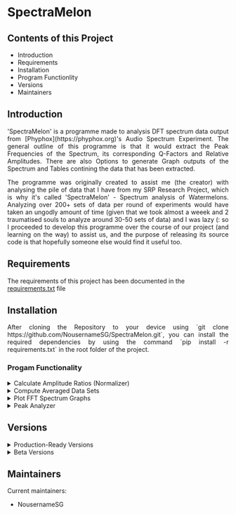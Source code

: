 # SpectraMelon

## Contents of this Project

 - Introduction
 - Requirements
 - Installation
 - Program Functionlity
 - Versions
 - Maintainers
## Introduction

<div style='text-align: justify;'>
  'SpectraMelon' is a programme made to analysis DFT spectrum data output from [Phyphox](https://phyphox.org)'s Audio Spectrum Experiment. The general outline of this programme is that it would extract the Peak Frequencies of the Spectrum, its corresponding Q-Factors and Relative Amplitudes. There are also Options to generate Graph outputs of the Spectrum and Tables contining the data that has been extracted.

  The programme was originally created to assist me (the creator) with analysing the pile of data that I have from my SRP Research Project, which is why it's called 'SpectraMelon' - Spectrum analysis of Watermelons. Analyzing over 200+ sets of data per round of experiments would have taken an ungodly amount of time (given that we took almost a weeek and 2 traumatised souls to analyze around 30-50 sets of data) and I was lazy (: so I proceeded to develop this programme over the course of our project (and learning on the way) to assist us, and the purpose of releasing its source code is that hopefully someone else would find it useful too.
</div>

## Requirements

The requirements of this project has been documented in the [requirements.txt](https://github.com/NousernameSG/SpectraMelon/blob/master/Requirements.txt) file

## Installation

<div style='text-align: justify;'>
After cloning the Repository to your device using `git clone https://github.com/NousernameSG/SpectraMelon.git`, you can install the required dependencies by using the command `pip install -r requirements.txt` in the root folder of the project.
</div>

### Progam Functionality

<details>
  <summary>Calculate Amplitude Ratios (Normalizer)</summary>
  -
</details>
<details>
  <summary>Compute Averaged Data Sets</summary>
  -
</details>
<details>
  <summary>Plot FFT Spectrum Graphs</summary>
  -
</details>
<details>
  <summary>Peak Analyzer</summary>
  -
</details>

## Versions
<details>
  <summary>Production-Ready Versions</summary>
    <ol>
        <li>
        </li>
    </ol>
</details>

<details>
  <summary>Beta Versions</summary>
    <ol>
        <li>
        </li>
    </ol>
</details>


## Maintainers

Current maintainers:
- NousernameSG
